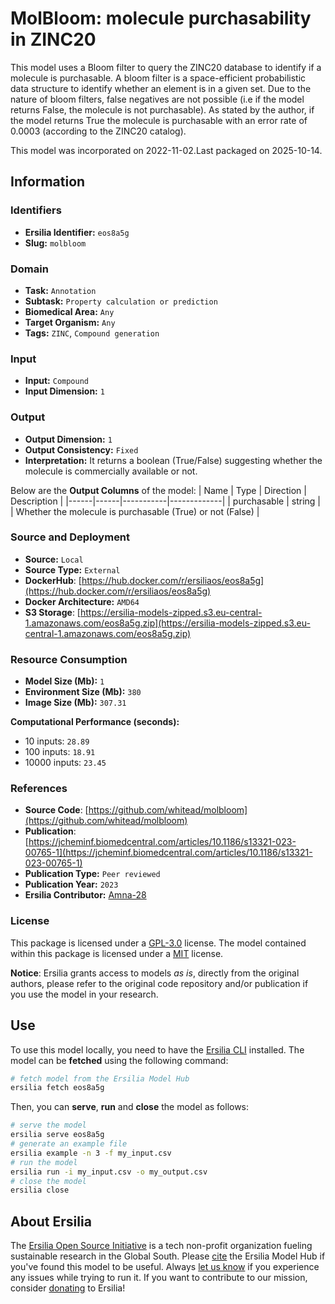 # MolBloom: molecule purchasability in ZINC20

This model uses a Bloom filter to query the ZINC20 database to identify if a molecule is purchasable. A bloom filter is a space-efficient probabilistic data structure to identify whether an element is in a given set. Due to the nature of bloom filters, false negatives are not possible (i.e if the model returns False, the molecule is not purchasable). As stated by the author, if the model returns True the molecule is purchasable with an error rate of 0.0003 (according to the ZINC20 catalog).

This model was incorporated on 2022-11-02.Last packaged on 2025-10-14.

## Information
### Identifiers
- **Ersilia Identifier:** `eos8a5g`
- **Slug:** `molbloom`

### Domain
- **Task:** `Annotation`
- **Subtask:** `Property calculation or prediction`
- **Biomedical Area:** `Any`
- **Target Organism:** `Any`
- **Tags:** `ZINC`, `Compound generation`

### Input
- **Input:** `Compound`
- **Input Dimension:** `1`

### Output
- **Output Dimension:** `1`
- **Output Consistency:** `Fixed`
- **Interpretation:** It returns a boolean (True/False) suggesting whether the molecule is commercially available or not.

Below are the **Output Columns** of the model:
| Name | Type | Direction | Description |
|------|------|-----------|-------------|
| purchasable | string |  | Whether the molecule is purchasable (True) or not (False) |


### Source and Deployment
- **Source:** `Local`
- **Source Type:** `External`
- **DockerHub**: [https://hub.docker.com/r/ersiliaos/eos8a5g](https://hub.docker.com/r/ersiliaos/eos8a5g)
- **Docker Architecture:** `AMD64`
- **S3 Storage**: [https://ersilia-models-zipped.s3.eu-central-1.amazonaws.com/eos8a5g.zip](https://ersilia-models-zipped.s3.eu-central-1.amazonaws.com/eos8a5g.zip)

### Resource Consumption
- **Model Size (Mb):** `1`
- **Environment Size (Mb):** `380`
- **Image Size (Mb):** `307.31`

**Computational Performance (seconds):**
- 10 inputs: `28.89`
- 100 inputs: `18.91`
- 10000 inputs: `23.45`

### References
- **Source Code**: [https://github.com/whitead/molbloom](https://github.com/whitead/molbloom)
- **Publication**: [https://jcheminf.biomedcentral.com/articles/10.1186/s13321-023-00765-1](https://jcheminf.biomedcentral.com/articles/10.1186/s13321-023-00765-1)
- **Publication Type:** `Peer reviewed`
- **Publication Year:** `2023`
- **Ersilia Contributor:** [Amna-28](https://github.com/Amna-28)

### License
This package is licensed under a [GPL-3.0](https://github.com/ersilia-os/ersilia/blob/master/LICENSE) license. The model contained within this package is licensed under a [MIT](LICENSE) license.

**Notice**: Ersilia grants access to models _as is_, directly from the original authors, please refer to the original code repository and/or publication if you use the model in your research.


## Use
To use this model locally, you need to have the [Ersilia CLI](https://github.com/ersilia-os/ersilia) installed.
The model can be **fetched** using the following command:
```bash
# fetch model from the Ersilia Model Hub
ersilia fetch eos8a5g
```
Then, you can **serve**, **run** and **close** the model as follows:
```bash
# serve the model
ersilia serve eos8a5g
# generate an example file
ersilia example -n 3 -f my_input.csv
# run the model
ersilia run -i my_input.csv -o my_output.csv
# close the model
ersilia close
```

## About Ersilia
The [Ersilia Open Source Initiative](https://ersilia.io) is a tech non-profit organization fueling sustainable research in the Global South.
Please [cite](https://github.com/ersilia-os/ersilia/blob/master/CITATION.cff) the Ersilia Model Hub if you've found this model to be useful. Always [let us know](https://github.com/ersilia-os/ersilia/issues) if you experience any issues while trying to run it.
If you want to contribute to our mission, consider [donating](https://www.ersilia.io/donate) to Ersilia!
